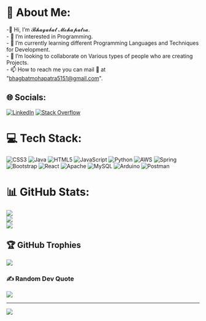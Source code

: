 # 💫 About Me:
-👋 Hi, I’m 𝓑𝓱𝓪𝓰𝓪𝓫𝓪𝓽 𝓜𝓸𝓱𝓪𝓹𝓪𝓽𝓻𝓪.<br>- 👀 I’m interested in Programming.<br>- 🌱 I’m currently learning different Programming Languages and Techniques for Development.<br>- 💞️ I’m looking to collaborate on Various types of people who are creating Projects.<br>- 📫 How to reach me you can mail 📩 at "bhagbatmohapatra5151@gmail.com".<br>


## 🌐 Socials:
[![LinkedIn](https://img.shields.io/badge/LinkedIn-%230077B5.svg?logo=linkedin&logoColor=white)](https://linkedin.com/in/bhagabatssm ) [![Stack Overflow](https://img.shields.io/badge/-Stackoverflow-FE7A16?logo=stack-overflow&logoColor=white)](https://stackoverflow.com/users/19494309) 

# 💻 Tech Stack:
![CSS3](https://img.shields.io/badge/css3-%231572B6.svg?style=flat&logo=css3&logoColor=white) ![Java](https://img.shields.io/badge/java-%23ED8B00.svg?style=flat&logo=java&logoColor=white) ![HTML5](https://img.shields.io/badge/html5-%23E34F26.svg?style=flat&logo=html5&logoColor=white) ![JavaScript](https://img.shields.io/badge/javascript-%23323330.svg?style=flat&logo=javascript&logoColor=%23F7DF1E) ![Python](https://img.shields.io/badge/python-3670A0?style=flat&logo=python&logoColor=ffdd54) ![AWS](https://img.shields.io/badge/AWS-%23FF9900.svg?style=flat&logo=amazon-aws&logoColor=white) ![Spring](https://img.shields.io/badge/spring-%236DB33F.svg?style=flat&logo=spring&logoColor=white) ![Bootstrap](https://img.shields.io/badge/bootstrap-%23563D7C.svg?style=flat&logo=bootstrap&logoColor=white) ![React](https://img.shields.io/badge/react-%2320232a.svg?style=flat&logo=react&logoColor=%2361DAFB) ![Apache](https://img.shields.io/badge/apache-%23D42029.svg?style=flat&logo=apache&logoColor=white) ![MySQL](https://img.shields.io/badge/mysql-%2300f.svg?style=flat&logo=mysql&logoColor=white) ![Arduino](https://img.shields.io/badge/-Arduino-00979D?style=flat&logo=Arduino&logoColor=white) ![Postman](https://img.shields.io/badge/Postman-FF6C37?style=flat&logo=postman&logoColor=white)
# 📊 GitHub Stats:
![](https://github-readme-stats.vercel.app/api?username=LearnerBhagbat&theme=blue-green&hide_border=true&include_all_commits=false&count_private=false)<br/>
![](https://github-readme-streak-stats.herokuapp.com/?user=LearnerBhagbat&theme=blue-green&hide_border=true)<br/>
![](https://github-readme-stats.vercel.app/api/top-langs/?username=LearnerBhagbat&theme=blue-green&hide_border=true&include_all_commits=false&count_private=false&layout=compact)

## 🏆 GitHub Trophies
![](https://github-profile-trophy.vercel.app/?username=LearnerBhagbat&theme=radical&no-frame=true&no-bg=true&margin-w=4)

### ✍️ Random Dev Quote
![](https://quotes-github-readme.vercel.app/api?type=horizontal&theme=tokyonight)

---
[![](https://visitcount.itsvg.in/api?id=LearnerBhagbat&icon=0&color=0)](https://visitcount.itsvg.in)

<!-- Proudly created with GPRM ( https://gprm.itsvg.in ) -->
